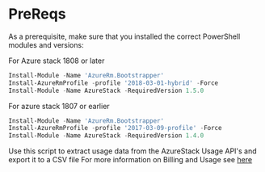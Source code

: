 # PreReqs

As a prerequisite, make sure that you installed the correct PowerShell modules and versions:

For Azure stack 1808 or later

```powershell
Install-Module -Name 'AzureRm.Bootstrapper'
Install-AzureRmProfile -profile '2018-03-01-hybrid' -Force
Install-Module -Name AzureStack -RequiredVersion 1.5.0
```

For azure stack 1807 or earlier

```powershell
Install-Module -Name 'AzureRm.Bootstrapper'
Install-AzureRmProfile -profile '2017-03-09-profile' -Force
Install-Module -Name AzureStack -RequiredVersion 1.4.0
```

Use this script to extract usage data from the AzureStack Usage API's and export it to a CSV file
For more information on Billing and Usage see [here](https://docs.microsoft.com/en-us/azure/azure-stack/azure-stack-billing-and-chargeback)
